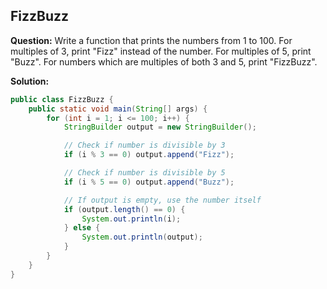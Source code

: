 ## FizzBuzz

**Question:** Write a function that prints the numbers from 1 to 100. For multiples of 3, print "Fizz" instead of the number. For multiples of 5, print "Buzz". For numbers which are multiples of both 3 and 5, print "FizzBuzz".

**Solution:**
```java
public class FizzBuzz {
    public static void main(String[] args) {
        for (int i = 1; i <= 100; i++) {
            StringBuilder output = new StringBuilder();

            // Check if number is divisible by 3
            if (i % 3 == 0) output.append("Fizz");

            // Check if number is divisible by 5
            if (i % 5 == 0) output.append("Buzz");

            // If output is empty, use the number itself
            if (output.length() == 0) {
                System.out.println(i);
            } else {
                System.out.println(output);
            }
        }
    }
}
